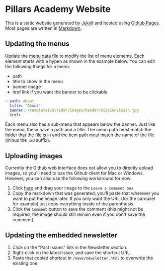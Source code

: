 # Pillars Academy Website

This is a static website generated by [Jekyll](http://jekyllrb.com/) and hosted using [Github Pages](https://pages.github.com/). Most pages are written in [Markdown](https://guides.github.com/features/mastering-markdown/).

## Updating the menus

Update the [menu data file](https://github.com/pillarsacademy/pillarsacademy.github.io/blob/master/_data/menu.yml) to modify the list of menu elements. Each element starts with a hypen as shown in the example below. You can edit the following things for a menu:

- path
- title to show in the menu
- banner image
- href link if you want the banner to be clickable

```yaml
- path: about
  title: "About"
  banner: /templates/alridah/images/header/missionvision.jpg
  href:
```

Each menu also has a sub-menu that appears below the banner. Just like the menu, these have a path and a title. The menu path must match the folder that the file is in and the item path must match the name of the file (minus the `.md` suffix).

## Uploading images

Currently the Github web interface does not allow you to directly upload images, so you'll need to use the Github client for Mac or Windows. However, you can also use the following workaround for now:

1. Click [here](https://github.com/pillarsacademy/pillarsacademy.github.io/issues/1) and drag your image to the `Leave a comment box`.
2. Copy the markdown that was generated, you'll paste that wherever you want to put the image later. If you only want the URL (for the carousel for example) just copy everything inside of the parenthesis.
3. Click the `Comment` button to save the comment (this might not be required, the image should still remain even if you don't save the comment).

## Updating the embedded newsletter

1. Click on the "Past Issues" link in the Newsletter section.
2. Right-click on the latest issue, and save the shortcut URL.
3. Paste that copied shortcut in `/news/newsletter.html` to overwrite the existing one.
